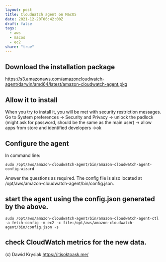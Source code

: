 ```yaml
---
layout: post
title: CloudWatch agent on MacOS
date: 2021-12-20T06:42:00Z
draft: false
tags:
  - aws
  - macos
  - ec2
share: "true"
---
```



## Download the installation package
https://s3.amazonaws.com/amazoncloudwatch-agent/darwin/amd64/latest/amazon-cloudwatch-agent.pkg

## Allow it to install
When you try to install it, you will be met with security restriction messages.
Go to System preferences -> Security and Privacy -> unlock the padlock (might ask for password, should be the same as the main user) -> allow apps from store and identified developers ->ok

## Configure the agent
In command line:


```
sudo /opt/aws/amazon-cloudwatch-agent/bin/amazon-cloudwatch-agent-config-wizard
```

Answer the questions as required.
The config file is also located at /opt/aws/amazon-cloudwatch-agent/bin/config.json.

## start the agent using the config.json generated by the above.

```
sudo /opt/aws/amazon-cloudwatch-agent/bin/amazon-cloudwatch-agent-ctl -a fetch-config -m ec2 -c file:/opt/aws/amazon-cloudwatch-agent/bin/config.json -s
```

## check CloudWatch metrics for the new data.

(c) Dawid Krysiak https://itisoktoask.me/ 